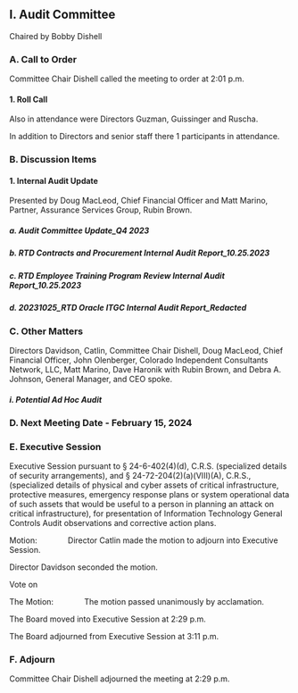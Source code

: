 ## I. Audit Committee

Chaired by Bobby Dishell

### A. Call to Order

Committee Chair Dishell called the meeting to order at 2:01 p.m.

#### 1. Roll Call

Also in attendance were Directors Guzman, Guissinger and Ruscha.

In addition to Directors and senior staff there 1 participants in attendance.

### B. Discussion Items

#### 1. Internal Audit Update

Presented by Doug MacLeod, Chief Financial Officer and Matt Marino, Partner, Assurance Services Group, Rubin Brown.

##### a. Audit Committee Update_Q4 2023

##### b. RTD Contracts and Procurement Internal Audit Report_10.25.2023

##### c. RTD Employee Training Program Review Internal Audit Report_10.25.2023

##### d. 20231025_RTD Oracle ITGC Internal Audit Report_Redacted

### C. Other Matters

Directors Davidson, Catlin, Committee Chair Dishell, Doug MacLeod, Chief Financial Officer, John Olenberger, Colorado Independent Consultants Network, LLC, Matt Marino, Dave Haronik with Rubin Brown, and Debra A. Johnson, General Manager, and CEO spoke.

##### i. Potential Ad Hoc Audit

### D. Next Meeting Date - February 15, 2024

### E. Executive Session

Executive Session pursuant to § 24-6-402(4)(d), C.R.S. (specialized details of security arrangements), and § 24-72-204(2)(a)(VIII)(A), C.R.S., (specialized details of physical and cyber assets of critical infrastructure, protective measures, emergency response plans or system operational data of such assets that would be useful to a person in planning an attack on critical infrastructure), for presentation of Information Technology General Controls Audit observations and corrective action plans.

Motion:              Director Catlin made the motion to adjourn into Executive Session.

Director Davidson seconded the motion.

Vote on

The Motion:              The motion passed unanimously by acclamation.

The Board moved into Executive Session at 2:29 p.m.

The Board adjourned from Executive Session at 3:11 p.m.

### F. Adjourn

Committee Chair Dishell adjourned the meeting at 2:29 p.m.